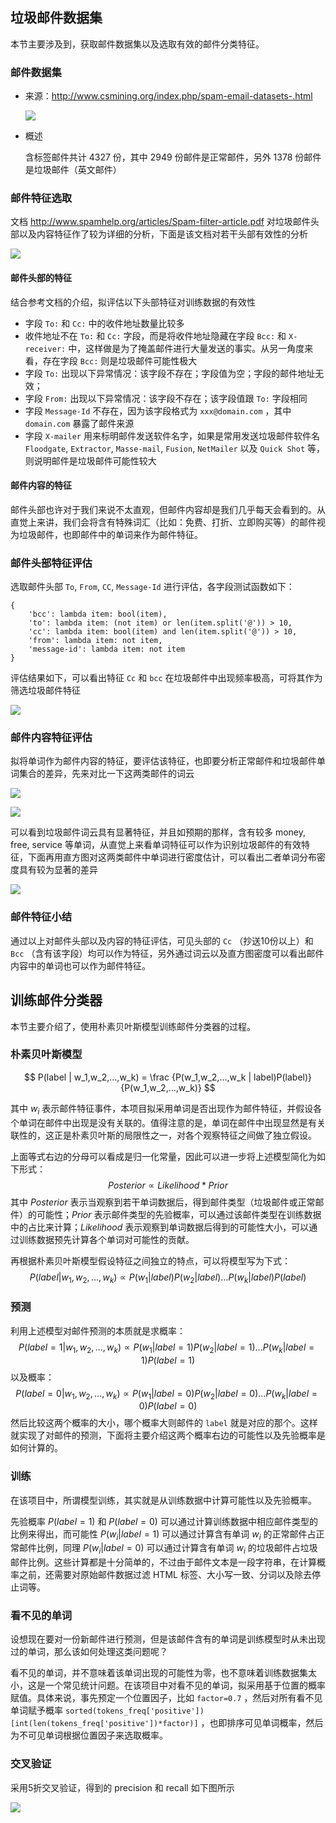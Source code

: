 ## 垃圾邮件数据集

本节主要涉及到，获取邮件数据集以及选取有效的邮件分类特征。

### 邮件数据集

* 来源：http://www.csmining.org/index.php/spam-email-datasets-.html

  ![](spam_email_dataset_url.png)

* 概述

  含标签邮件共计 4327 份，其中 2949 份邮件是正常邮件，另外 1378 份邮件是垃圾邮件（英文邮件）

### 邮件特征选取

文档 http://www.spamhelp.org/articles/Spam-filter-article.pdf 对垃圾邮件头部以及内容特征作了较为详细的分析，下面是该文档对若干头部有效性的分析

![](email_header_features.png)

#### 邮件头部的特征

结合参考文档的介绍，拟评估以下头部特征对训练数据的有效性

- 字段 `To:` 和 `Cc:` 中的收件地址数量比较多
- 收件地址不在 `To:` 和 `Cc:` 字段，而是将收件地址隐藏在字段 `Bcc:` 和 `X-receiver:` 中，这样做是为了掩盖邮件进行大量发送的事实。从另一角度来看，存在字段 `Bcc:` 则是垃圾邮件可能性极大
- 字段 `To:` 出现以下异常情况：该字段不存在；字段值为空；字段的邮件地址无效；
- 字段 `From:` 出现以下异常情况：该字段不存在；该字段值跟 `To:` 字段相同
- 字段 `Message-Id` 不存在，因为该字段格式为 `xxx@domain.com` ，其中 `domain.com` 暴露了邮件来源
- 字段 `X-mailer` 用来标明邮件发送软件名字，如果是常用发送垃圾邮件软件名 `Floodgate`, `Extractor`, `Masse-mail`, `Fusion`, `NetMailer` 以及 `Quick Shot` 等，则说明邮件是垃圾邮件可能性较大

#### 邮件内容的特征

邮件头部也许对于我们来说不太直观，但邮件内容却是我们几乎每天会看到的。从直觉上来讲，我们会将含有特殊词汇（比如：免费、打折、立即购买等）的邮件视为垃圾邮件，也即邮件中的单词来作为邮件特征。

### 邮件头部特征评估

选取邮件头部 `To`, `From`, `CC`, `Message-Id` 进行评估，各字段测试函数如下：

```
{
	'bcc': lambda item: bool(item),
	'to': lambda item: (not item) or len(item.split('@')) > 10,
	'cc': lambda item: bool(item) and len(item.split('@')) > 10,
	'from': lambda item: not item,
	'message-id': lambda item: not item
}
```

评估结果如下，可以看出特征 `Cc` 和 `bcc` 在垃圾邮件中出现频率极高，可将其作为筛选垃圾邮件特征

![](email_header_features_test.png)

### 邮件内容特征评估

拟将单词作为邮件内容的特征，要评估该特征，也即要分析正常邮件和垃圾邮件单词集合的差异，先来对比一下这两类邮件的词云

![](normal_email_wordcloud.png)

![](spam_email_wordcloud.png)

可以看到垃圾邮件词云具有显著特征，并且如预期的那样，含有较多 money, free, service 等单词，从直觉上来看单词特征可以作为识别垃圾邮件的有效特征，下面再用直方图对这两类邮件中单词进行密度估计，可以看出二者单词分布密度具有较为显著的差异

![](email_words_hist.png)

### 邮件特征小结

通过以上对邮件头部以及内容的特征评估，可见头部的 `Cc` （抄送10份以上）和 `Bcc` （含有该字段）均可以作为特征，另外通过词云以及直方图密度可以看出邮件内容中的单词也可以作为邮件特征。

## 训练邮件分类器

本节主要介绍了，使用朴素贝叶斯模型训练邮件分类器的过程。

### 朴素贝叶斯模型

$$
P(label | w_1,w_2,...,w_k) = \frac {P(w_1,w_2,...,w_k | label)P(label)} {P(w_1,w_2,...,w_k)}
$$

其中 $w_i$ 表示邮件特征事件，本项目拟采用单词是否出现作为邮件特征，并假设各个单词在邮件中出现是没有关联的。值得注意的是，单词在邮件中出现显然是有关联性的，这正是朴素贝叶斯的局限性之一，对各个观察特征之间做了独立假设。

上面等式右边的分母可以看成是归一化常量，因此可以进一步将上述模型简化为如下形式：
$$
Posterior \propto Likelihood * Prior
$$
其中 $Posterior$ 表示当观察到若干单词数据后，得到邮件类型（垃圾邮件或正常邮件）的可能性；$Prior$ 表示邮件类型的先验概率，可以通过该邮件类型在训练数据中的占比来计算；$Likelihood$ 表示观察到单词数据后得到的可能性大小，可以通过训练数据预先计算各个单词对可能性的贡献。

再根据朴素贝叶斯模型假设特征之间独立的特点，可以将模型写为下式：
$$
P(label | w_1,w_2,...,w_k)  \propto {P(w_1 | label)P(w_2|label)...P(w_k|label)P(label)}
$$

### 预测

利用上述模型对邮件预测的本质就是求概率：
$$
P(label=1 | w_1,w_2,...,w_k)  \propto {P(w_1 | label=1)P(w_2|label=1)...P(w_k|label=1)P(label=1)}
$$
以及概率：
$$
P(label=0 | w_1,w_2,...,w_k)  \propto {P(w_1 | label=0)P(w_2|label=0)...P(w_k|label=0)P(label=0)}
$$
然后比较这两个概率的大小，哪个概率大则邮件的 `label` 就是对应的那个。这样就实现了对邮件的预测，下面将主要介绍这两个概率右边的可能性以及先验概率是如何计算的。

### 训练

在该项目中，所谓模型训练，其实就是从训练数据中计算可能性以及先验概率。

先验概率 $P(label=1)$ 和 $P(label=0)$ 可以通过计算训练数据中相应邮件类型的比例来得出，而可能性 $P(w_i|label=1)$ 可以通过计算含有单词 $w_i$ 的正常邮件占正常邮件比例，同理 $P(w_i|label=0)$ 可以通过计算含有单词 $w_i$ 的垃圾邮件占垃圾邮件比例。这些计算都是十分简单的，不过由于邮件文本是一段字符串，在计算概率之前，还需要对原始邮件数据过滤 HTML 标签、大小写一致、分词以及除去停止词等。

### 看不见的单词

设想现在要对一份新邮件进行预测，但是该邮件含有的单词是训练模型时从未出现过的单词，那么该如何处理这类问题呢？

看不见的单词，并不意味着该单词出现的可能性为零，也不意味着训练数据集太小，这是一个常见统计问题。在该项目中对看不见的单词，拟采用基于位置的概率赋值。具体来说，事先预定一个位置因子，比如 `factor=0.7` ，然后对所有看不见单词赋予概率 `sorted(tokens_freq['positive'])[int(len(tokens_freq['positive'])*factor)]` ，也即排序可见单词概率，然后为不可见单词根据位置因子来选取概率。

### 交叉验证

采用5折交叉验证，得到的 precision 和 recall 如下图所示

![](precision_recall.png)



